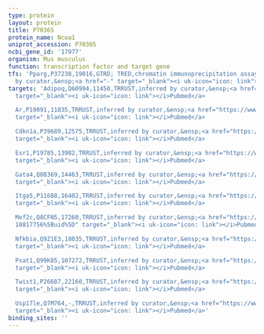 ```yaml
---
type: protein
layout: protein
title: P70365
protein_name: Ncoa1
uniprot_accession: P70365
ncbi_gene_id: '17977'
organism: Mus musculus
function: transcription factor and target gene
tfs: 'Pparg,P37238,19016,GTRD; TRED,chromatin immunoprecipitation assay; inferred
  by curator,&ensp;<a href="-" target="_blank"><i uk-icon="icon: link"></i>Pubmed</a>'
targets: 'Adipoq,Q60994,11450,TRRUST,inferred by curator,&ensp;<a href="https://www.ncbi.nlm.nih.gov/pubmed/?term=18584035%5Buid%5D"
  target="_blank"><i uk-icon="icon: link"></i>Pubmed</a>

  Ar,P19091,11835,TRRUST,inferred by curator,&ensp;<a href="https://www.ncbi.nlm.nih.gov/pubmed/?term=23145053%5Buid%5D"
  target="_blank"><i uk-icon="icon: link"></i>Pubmed</a>

  Cdkn1a,P39689,12575,TRRUST,inferred by curator,&ensp;<a href="https://www.ncbi.nlm.nih.gov/pubmed/?term=10817756%5Buid%5D"
  target="_blank"><i uk-icon="icon: link"></i>Pubmed</a>

  Esr1,P19785,13982,TRRUST,inferred by curator,&ensp;<a href="https://www.ncbi.nlm.nih.gov/pubmed/?term=17446438%5Buid%5D"
  target="_blank"><i uk-icon="icon: link"></i>Pubmed</a>

  Gata4,Q08369,14463,TRRUST,inferred by curator,&ensp;<a href="https://www.ncbi.nlm.nih.gov/pubmed/?term=25101666%5Buid%5D"
  target="_blank"><i uk-icon="icon: link"></i>Pubmed</a>

  Itga5,P11688,16402,TRRUST,inferred by curator,&ensp;<a href="https://www.ncbi.nlm.nih.gov/pubmed/?term=21343398%5Buid%5D"
  target="_blank"><i uk-icon="icon: link"></i>Pubmed</a>

  Mef2c,Q8CFN5,17260,TRRUST,inferred by curator,&ensp;<a href="https://www.ncbi.nlm.nih.gov/pubmed/?term=24750843;
  10817756%5Buid%5D" target="_blank"><i uk-icon="icon: link"></i>Pubmed</a>

  Nfkbia,Q9Z1E3,18035,TRRUST,inferred by curator,&ensp;<a href="https://www.ncbi.nlm.nih.gov/pubmed/?term=15811852%5Buid%5D"
  target="_blank"><i uk-icon="icon: link"></i>Pubmed</a>

  Psat1,Q99K85,107272,TRRUST,inferred by curator,&ensp;<a href="https://www.ncbi.nlm.nih.gov/pubmed/?term=15923603%5Buid%5D"
  target="_blank"><i uk-icon="icon: link"></i>Pubmed</a>

  Twist1,P26687,22160,TRRUST,inferred by curator,&ensp;<a href="https://www.ncbi.nlm.nih.gov/pubmed/?term=19383905%5Buid%5D"
  target="_blank"><i uk-icon="icon: link"></i>Pubmed</a>

  Usp17le,Q7M764,-,TRRUST,inferred by curator,&ensp;<a href="https://www.ncbi.nlm.nih.gov/pubmed/?term=24695638%5Buid%5D"
  target="_blank"><i uk-icon="icon: link"></i>Pubmed</a>'
binding_sites: ''
---
```

